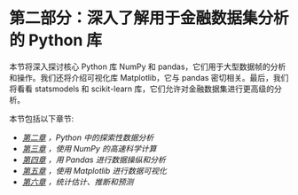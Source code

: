 # 第二部分：深入了解用于金融数据集分析的 Python 库

本节将深入探讨核心 Python 库 NumPy 和 pandas，它们用于大型数据帧的分析和操作。我们还将介绍可视化库 Matplotlib，它与 pandas 密切相关。最后，我们将看看 statsmodels 和 scikit-learn 库，它们允许对金融数据集进行更高级的分析。

本节包括以下章节:

*   [*第二章*](02.html#_idTextAnchor026) *，Python 中的探索性数据分析*
*   [*第三章*](03.html#_idTextAnchor034) *，使用 NumPy 的高速科学计算*
*   [*第四章*](04.html#_idTextAnchor078) *，用 Pandas 进行数据操纵和分析*
*   [*第五章*](05.html#_idTextAnchor102) *，使用 Matplotlib 进行数据可视化*
*   [*第六章*](06.html#_idTextAnchor118) *，统计估计、推断和预测*